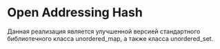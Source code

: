 # Open Addressing Hash
Данная реализация является улучшенной версией стандартного библиотечного класса unordered_map, а также класса unordered_set. 
